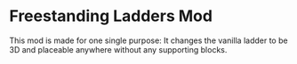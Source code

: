 # Freestanding Ladders Mod

This mod is made for one single purpose: It changes the vanilla ladder to be 3D and placeable anywhere without any supporting blocks.